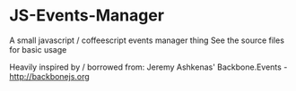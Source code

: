 JS-Events-Manager
=================

A small javascript / coffeescript events manager thing
See the source files for basic usage

Heavily inspired by / borrowed from: 
Jeremy Ashkenas' Backbone.Events - http://backbonejs.org


 
